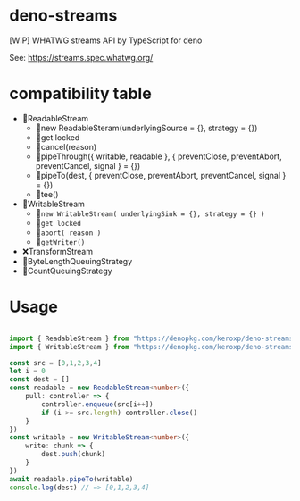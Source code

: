 # deno-streams
[WIP] WHATWG streams API by TypeScript for deno

See: https://streams.spec.whatwg.org/

# compatibility table

- 🔰ReadableStream
  - 🔰new ReadableSteram(underlyingSource = {}, strategy = {})
  - 🔰get locked
  - 🔰cancel(reason)
  - 🔰pipeThrough({ writable, readable }, { preventClose, preventAbort, preventCancel, signal } = {})
  - 🔰pipeTo(dest, { preventClose, preventAbort, preventCancel, signal } = {})
  - 🔰tee()
- 🔰WritableStream
  - 🔰`new WritableStream( underlyingSink = {}, strategy = {} )`
  - 🔰`get locked`
  - 🔰`abort( reason )`
  - 🔰`getWriter()`
- ❌TransformStream
- 🔰ByteLengthQueuingStrategy
- 🔰CountQueuingStrategy
# Usage

```ts

import { ReadableStream } from "https://denopkg.com/keroxp/deno-streams/readable_stream.ts"
import { WritableStream } from "https://denopkg.com/keroxp/deno-streams/writable_stream.ts"

const src = [0,1,2,3,4]
let i = 0
const dest = []
const readable = new ReadableStream<number>({
    pull: controller => {
        controller.enqueue(src[i++])
        if (i >= src.length) controller.close()
    }
})
const writable = new WritableStream<number>({
    write: chunk => {
        dest.push(chunk)
    }
})
await readable.pipeTo(writable)
console.log(dest) // => [0,1,2,3,4]
```
